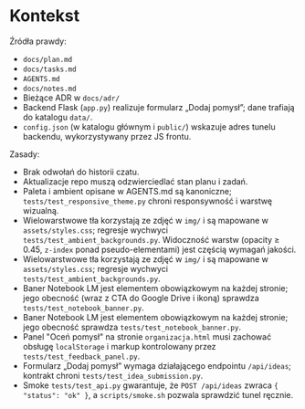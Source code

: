 # Kontekst

Źródła prawdy:
- `docs/plan.md`
- `docs/tasks.md`
- `AGENTS.md`
- `docs/notes.md`
- Bieżące ADR w `docs/adr/`
- Backend Flask (`app.py`) realizuje formularz „Dodaj pomysł”; dane trafiają do katalogu `data/`.
- `config.json` (w katalogu głównym i `public/`) wskazuje adres tunelu backendu, wykorzystywany przez JS frontu.

Zasady:
- Brak odwołań do historii czatu.
- Aktualizacje repo muszą odzwierciedlać stan planu i zadań.
- Paleta i ambient opisane w AGENTS.md są kanoniczne; `tests/test_responsive_theme.py` chroni responsywność i warstwę wizualną.
- Wielowarstwowe tła korzystają ze zdjęć w `img/` i są mapowane w `assets/styles.css`; regresje wychwyci `tests/test_ambient_backgrounds.py`. Widoczność warstw (opacity ≥ 0.45, `z-index` ponad pseudo-elementami) jest częścią wymagań jakości.
- Wielowarstwowe tła korzystają ze zdjęć w `img/` i są mapowane w `assets/styles.css`; regresje wychwyci `tests/test_ambient_backgrounds.py`.
- Baner Notebook LM jest elementem obowiązkowym na każdej stronie; jego obecność (wraz z CTA do Google Drive i ikoną) sprawdza `tests/test_notebook_banner.py`.
- Baner Notebook LM jest elementem obowiązkowym na każdej stronie; jego obecność sprawdza `tests/test_notebook_banner.py`.
- Panel "Oceń pomysł" na stronie `organizacja.html` musi zachować obsługę `localStorage` i markup kontrolowany przez `tests/test_feedback_panel.py`.
- Formularz „Dodaj pomysł” wymaga działającego endpointu `/api/ideas`; kontrakt chroni `tests/test_idea_submission.py`.
- Smoke `tests/test_api.py` gwarantuje, że `POST /api/ideas` zwraca `{ "status": "ok" }`, a `scripts/smoke.sh` pozwala sprawdzić tunel ręcznie.
